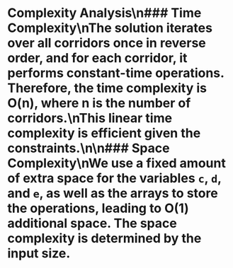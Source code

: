 # Complexity Analysis\n### Time Complexity\nThe solution iterates over all corridors once in reverse order, and for each corridor, it performs constant-time operations. Therefore, the time complexity is O(n), where n is the number of corridors.\nThis linear time complexity is efficient given the constraints.\n\n### Space Complexity\nWe use a fixed amount of extra space for the variables `c`, `d`, and `e`, as well as the arrays to store the operations, leading to O(1) additional space. The space complexity is determined by the input size.